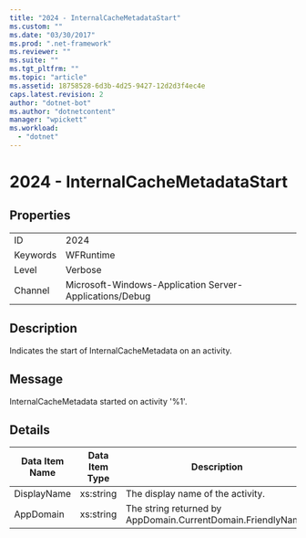 ```yaml
---
title: "2024 - InternalCacheMetadataStart"
ms.custom: ""
ms.date: "03/30/2017"
ms.prod: ".net-framework"
ms.reviewer: ""
ms.suite: ""
ms.tgt_pltfrm: ""
ms.topic: "article"
ms.assetid: 18758528-6d3b-4d25-9427-12d2d3f4ec4e
caps.latest.revision: 2
author: "dotnet-bot"
ms.author: "dotnetcontent"
manager: "wpickett"
ms.workload: 
  - "dotnet"
---
```

# 2024 - InternalCacheMetadataStart
## Properties  

|||  
|-|-|  
|ID|2024|  
|Keywords|WFRuntime|  
|Level|Verbose|  
|Channel|Microsoft-Windows-Application Server-Applications/Debug|  

## Description  
 Indicates the start of InternalCacheMetadata on an activity.  

## Message  
 InternalCacheMetadata started on activity '%1'.  

## Details  


| Data Item Name | Data Item Type |                         Description                          |
|----------------|----------------|--------------------------------------------------------------|
|  DisplayName   |   xs:string    |              The display name of the activity.               |
|   AppDomain    |   xs:string    | The string returned by AppDomain.CurrentDomain.FriendlyName. |


